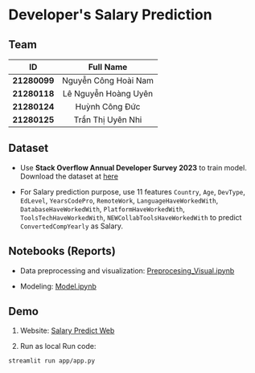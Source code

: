 # Developer's Salary Prediction

## Team

|   **ID**   |       **Full Name**      |
|:------------:|:---------------------:|
| **21280099** | Nguyễn Công Hoài Nam  |
| **21280118** | Lê Nguyễn Hoàng Uyên  |
| **21280124** | Huỳnh Công Đức        |
| **21280125** | Trần Thị Uyên Nhi     |

## Dataset

* Use **Stack Overflow Annual Developer Survey 2023** to train model. Download the dataset at [here](https://insights.stackoverflow.com/survey)

* For Salary prediction purpose, use 11 features `Country`, `Age`, `DevType`, `EdLevel`, `YearsCodePro`, `RemoteWork`,
`LanguageHaveWorkedWith`, `DatabaseHaveWorkedWith`, `PlatformHaveWorkedWith`, `ToolsTechHaveWorkedWith`, `NEWCollabToolsHaveWorkedWith`
to predict `ConvertedCompYearly` as Salary.

## Notebooks (Reports)

* Data preprocessing and visualization: [Preprocesing_Visual.ipynb](notebooks_reports/Preprocesing_Visual.ipynb)

* Modeling: [Model.ipynb](notebooks_reports/Model.ipynb)


## Demo

1. Website: [Salary Predict Web](https://python-ds-project.streamlit.app)

3. Run as local
Run code:
```
streamlit run app/app.py
```
